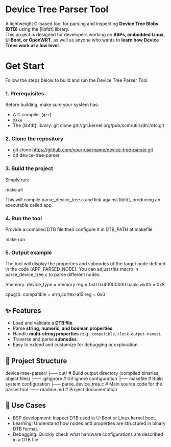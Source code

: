 # Device Tree Parser Tool

A lightweight C-based tool for parsing and inspecting **Device Tree Blobs (DTB)** using the [libfdt] library.  
This project is designed for developers working on **BSPs, embedded Linux, U-Boot, or OpenWRT**, as well as anyone who wants to **learn how Device Trees work at a low level**.

# Get Start

Follow the steps below to build and run the Device Tree Parser Tool.

### 1. Prerequisites
Before building, make sure your system has:
- A C compiler (`gcc`)
- `make`
- The [libfdt] library: git clone git://git.kernel.org/pub/scm/utils/dtc/dtc.git

### 2. Clone the repository

- git clone https://github.com/your-username/device-tree-parser.git
- cd device-tree-parser

### 3. Build the project

Simply run:

make all

This will compile parse_device_tree.c and link against libfdt, producing an executable called app.

### 4. Run the tool

Provide a compiled DTB file then configure it in DTB_PATH at makefile

make run

### 5. Output example

The tool will display the properties and subnodes of the target node defined in the code (APP_PARSED_NODE). You can adjust this macro in parse_device_tree.c to parse different nodes.

/memory:
device_type = memory
reg = 0x0 0x40000000
bank-width = 0x8

cpu@0:
compatible = arm,cortex-a15
reg = 0x0

## ✨ Features

- Load and validate a **DTB file**.  
- Parse **string, numeric, and boolean properties**.  
- Handle **multi-string properties** (e.g., `compatible`, `clock-output-names`).  
- Traverse and parse **subnodes**.
- Easy to extend and customize for debugging or exploration.

## 📂 Project Structure
device-tree-parser/
├── out/                # Build output directory (compiled binaries, object files) 
├── .gitignore          # Git ignore configuration 
├── makefile            # Build system configuration 
├── parse_device_tree.c # Main source code for the parser tool 
└── readme.md           # Project documentation 

## 🎯 Use Cases

- BSP development: Inspect DTB used in U-Boot or Linux kernel boot.
- Learning: Understand how nodes and properties are structured in binary DTB format.
- Debugging: Quickly check what hardware configurations are described in a DTB file.





